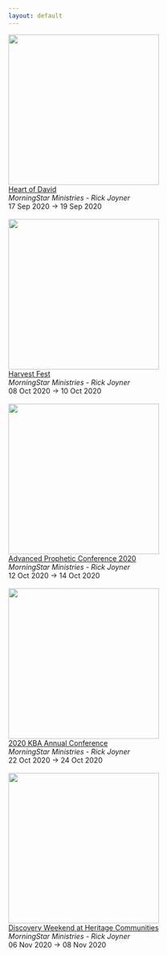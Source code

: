 ```yaml
---
layout: default
---
```


<a target='_blank' href='/events/heart-david'><img style='width:300px;height:auto;' src='https://prod.morningstarministries.org/sites/prod.morningstarministries.org/files/styles/bootstrap3_col6_photo/public/event-images/SMSquareSEPT.jpg?itok=eKZkpMAc'></a><br><a target='_blank' href='/events/heart-david'>Heart of David</a><br><i>MorningStar Ministries - Rick Joyner</i><br>17 Sep 2020 -> 19 Sep 2020<br><br><a target='_blank' href='/events/harvest-fest'><img style='width:300px;height:auto;' src='https://prod.morningstarministries.org/sites/prod.morningstarministries.org/files/styles/bootstrap3_col6_photo/public/event-images/HF20%20Square.jpg?itok=mOc3jUSL'></a><br><a target='_blank' href='/events/harvest-fest'>Harvest Fest</a><br><i>MorningStar Ministries - Rick Joyner</i><br>08 Oct 2020 -> 10 Oct 2020<br><br><a target='_blank' href='/events/advanced-prophetic-conference-2020'><img style='width:300px;height:auto;' src='https://prod.morningstarministries.org/sites/prod.morningstarministries.org/files/styles/bootstrap3_col6_photo/public/event-images/AP20%20Square.jpg?itok=3N-de4tT'></a><br><a target='_blank' href='/events/advanced-prophetic-conference-2020'>Advanced Prophetic Conference 2020</a><br><i>MorningStar Ministries - Rick Joyner</i><br>12 Oct 2020 -> 14 Oct 2020<br><br><a target='_blank' href='/events/2020-kba-annual-conference'><img style='width:300px;height:auto;' src='https://prod.morningstarministries.org/sites/prod.morningstarministries.org/files/styles/bootstrap3_col6_photo/public/event-images/KBA20%20Square.jpg?itok=pCJ08K7Q'></a><br><a target='_blank' href='/events/2020-kba-annual-conference'>2020 KBA Annual Conference</a><br><i>MorningStar Ministries - Rick Joyner</i><br>22 Oct 2020 -> 24 Oct 2020<br><br><a target='_blank' href='/events/discovery-weekend-heritage-communities'><img style='width:300px;height:auto;' src='https://prod.morningstarministries.org/sites/prod.morningstarministries.org/files/styles/bootstrap3_col6_photo/public/event-images/Discovery%20Weekend%202019%20600x%20600.jpg?itok=tFwdcOGO'></a><br><a target='_blank' href='/events/discovery-weekend-heritage-communities'>Discovery Weekend at Heritage Communities</a><br><i>MorningStar Ministries - Rick Joyner</i><br>06 Nov 2020 -> 08 Nov 2020<br><br>